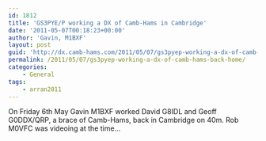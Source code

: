 ```yaml
---
id: 1812
title: 'GS3PYE/P working a DX of Camb-Hams in Cambridge'
date: '2011-05-07T00:18:23+00:00'
author: 'Gavin, M1BXF'
layout: post
guid: 'http://dx.camb-hams.com/2011/05/07/gs3pyep-working-a-dx-of-camb-hams-back-home/'
permalink: /2011/05/07/gs3pyep-working-a-dx-of-camb-hams-back-home/
categories:
    - General
tags:
    - arran2011
---
```


On Friday 6th May Gavin M1BXF worked David G8IDL and Geoff G0DDX/QRP, a brace of Camb-Hams, back in Cambridge on 40m. Rob M0VFC was videoing at the time…

<div class="wlWriterEditableSmartContent" id="scid:5737277B-5D6D-4f48-ABFC-DD9C333F4C5D:c472bb72-e4bf-4273-afd2-0e8f25a9e047" style="padding-bottom: 0px; margin: 0px; padding-left: 0px; padding-right: 0px; display: inline; float: none; padding-top: 0px"><div><object height="355" width="425"><param name="movie" value="http://www.youtube.com/v/X9x9bk__7-M&hl=en"></param></object></div></div>